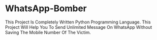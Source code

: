 # WhatsApp-Bomber
This Project Is Completely Written Python Programming Language.
This Project Will Help You To Send Unlimited Message On WhatsApp Without Saving The Mobile Number Of The Victim.
